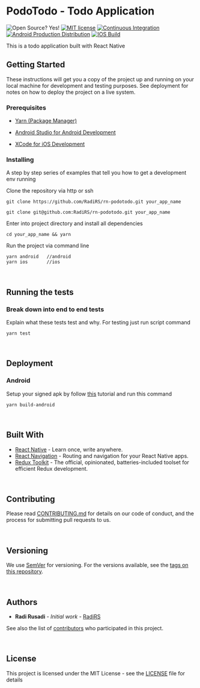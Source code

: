 # PodoTodo - Todo Application

![Open Source? Yes!](https://badgen.net/badge/Open%20Source%20%3F/Yes%21/blue?icon=github)
[![MIT license](https://img.shields.io/badge/License-MIT-blue.svg)](LICENSE)
[![Continuous Integration](https://github.com/RadiRS/rn-podotodo/actions/workflows/ci.yml/badge.svg)](https://github.com/RadiRS/rn-podotodo/actions/workflows/ci.yml)
[![Android Production Distribution](https://github.com/RadiRS/rn-podotodo/actions/workflows/cd-android-prod.yml/badge.svg)](https://github.com/RadiRS/rn-podotodo/actions/workflows/cd-android-prod.yml)
[![IOS Build](https://github.com/RadiRS/rn-podotodo/actions/workflows/ios-build.yml/badge.svg)](https://github.com/RadiRS/rn-podotodo/actions/workflows/ios-build.yml)

This is a todo application built with React Native

## Getting Started

These instructions will get you a copy of the project up and running on your local machine for development and testing purposes. See deployment for notes on how to deploy the project on a live system.

### Prerequisites
- [Yarn (Package Manager)](https://yarnpkg.com)

- [Android Studio for Android Development](https://developer.android.com/studio)

- [XCode for iOS Development](https://developer.apple.com/xcode/)

### Installing

A step by step series of examples that tell you how to get a development env running

Clone the repository via http or ssh

```
git clone https://github.com/RadiRS/rn-podotodo.git your_app_name
```

```
git clone git@github.com:RadiRS/rn-podotodo.git your_app_name
```

Enter into project directory and install all dependencies

```
cd your_app_name && yarn
```

Run the project via command line

```
yarn android   //android
yarn ios       //ios
```


<p>&nbsp;</p>

## Running the tests

### Break down into end to end tests

Explain what these tests test and why.
For testing just run script command

```
yarn test
```

<p>&nbsp;</p>

## Deployment

### Android

Setup your signed apk by follow [this](https://facebook.github.io/react-native/docs/signed-apk-android) tutorial and run this command

```
yarn build-android
```

<p>&nbsp;</p>

## Built With

- [React Native](https://facebook.github.io/react-native) - Learn once, write anywhere.
- [React Navigation](https://reactnavigation.org) - Routing and navigation for your React Native apps.
- [Redux Toolkit](https://redux-toolkit.js.org) - The official, opinionated, batteries-included toolset for efficient Redux development.

<p>&nbsp;</p>

## Contributing

Please read [CONTRIBUTING.md](CONTRIBUTING.md) for details on our code of conduct, and the process for submitting pull requests to us.

<p>&nbsp;</p>

## Versioning

We use [SemVer](http://semver.org/) for versioning. For the versions available, see the [tags on this repository](https://github.com/RadiRS/rn-podotodo/tags).

<p>&nbsp;</p>

## Authors

- **Radi Rusadi** - _Initial work_ - [RadiRS](https://github.com/RadiRS)

See also the list of [contributors](https://github.com/RadiRS/rn-podotodo/contributors) who participated in this project.

<p>&nbsp;</p>

## License

This project is licensed under the MIT License - see the [LICENSE](LICENSE) file for details
